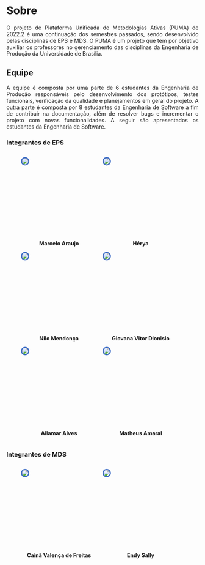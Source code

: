 # Sobre

<p  align="justify">O projeto de Plataforma Unificada de Metodologias Ativas (PUMA) de 2022.2 é uma continuação dos semestres passados, sendo desenvolvido pelas disciplinas de EPS e MDS. O PUMA é um projeto que tem por objetivo auxiliar os professores no gerenciamento das disciplinas da Engenharia de Produção da Universidade de Brasília.</p>

## Equipe

<p  align="justify">A equipe é composta por uma parte de 6 estudantes da Engenharia de Produção responsáveis pelo desenvolvimento dos protótipos, testes funcionais, verificação da qualidade e planejamentos em geral do projeto. A outra parte é composta por 8 estudantes da Engenharia de Software a fim de contribuir na documentação, além de resolver bugs e incrementar o projeto com novas funcionalidades. A seguir são apresentados os estudantes da Engenharia de Software.</p>

### Integrantes de EPS

<div  style="display: flex; flex-wrap: wrap; justify-content: center; margin-top: 2em; gap: 0em">
  <div  style="display: flex; flex-direction: column; align-items: center; margin-bottom: 1em; margin-right: 1em">
    <div style="width: 200px; height: 200px">
      <img style="border-radius: 50%; border: 3px solid #3f6ec6" src="https://avatars.githubusercontent.com/u/37126803?v=4"/>
    </div><br/>
    <label><b>Marcelo Araujo</b></label>
  </div>
  <div  style="display: flex; flex-direction: column; align-items: center; margin-bottom: 1em; margin-right: 1em">
    <div style="width: 200px; height: 200px">
      <img style="border-radius: 50%; border: 3px solid #3f6ec6" src="https://avatars.githubusercontent.com/u/38510364?v=4"/>
    </div><br/>
    <label><b>Hérya</b></label>
  </div>
  <div  style="display: flex; flex-direction: column; align-items: center; margin-bottom: 1em; margin-right: 1em">
    <div style="width: 200px; height: 200px">
      <img style="border-radius: 50%; border: 3px solid #3f6ec6" src="https://avatars.githubusercontent.com/u/24305332?v=4"/>
    </div><br/>
    <label><b>Nilo Mendonça</b></label>
  </div>
  <div  style="display: flex; flex-direction: column; align-items: center; margin-bottom: 1em; margin-right: 1em">
    <div style="width: 200px; height: 200px">
      <img style="border-radius: 50%; border: 3px solid #3f6ec6" src="https://avatars.githubusercontent.com/u/54070461?v=4"/>
    </div><br/>
    <label><b>Giovana Vitor Dionisio</b></label>
  </div>
  <div  style="display: flex; flex-direction: column; align-items: center; margin-bottom: 1em; margin-right: 1em">
    <div style="width: 200px; height: 200px">
      <img style="border-radius: 50%; border: 3px solid #3f6ec6" src="https://avatars.githubusercontent.com/u/31636188?v=4"/>
    </div><br/>
    <label><b>Ailamar Alves</b></label>
  </div>
  <div  style="display: flex; flex-direction: column; align-items: center; margin-bottom: 1em; margin-right: 1em">
    <div style="width: 200px; height: 200px">
      <img style="border-radius: 50%; border: 3px solid #3f6ec6" src="https://avatars.githubusercontent.com/u/39681468?v=4"/>
    </div><br/>
    <label><b>Matheus Amaral</b></label>
  </div>

</div>

### Integrantes de MDS

<div  style="display: flex; flex-wrap: wrap; justify-content: center; margin-top: 2em; gap: 0em">
  <div  style="display: flex; flex-direction: column; align-items: center; margin-bottom: 1em; margin-right: 1em">
    <div style="width: 200px; height: 200px">
      <img style="border-radius: 50%; border: 3px solid #3f6ec6" src="https://avatars.githubusercontent.com/u/49414401?v=4"/>
    </div><br/>
    <label><b>Cainã Valença de Freitas</b></label>
  </div>
  <div  style="display: flex; flex-direction: column; align-items: center; margin-bottom: 1em; margin-right: 1em">
    <div style="width: 200px; height: 200px">
      <img style="border-radius: 50%; border: 3px solid #3f6ec6" src="https://avatars.githubusercontent.com/u/92489401?v=4"/>
    </div><br/>
    <label><b>Endy Sally</b></label>
  </div>
</div>
